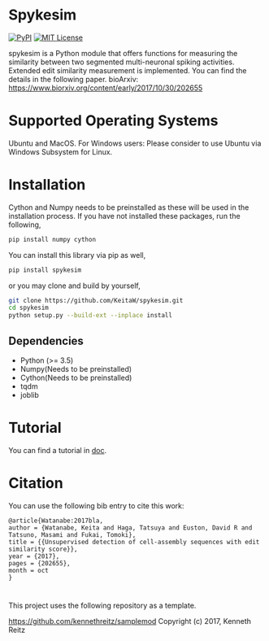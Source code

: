 # Spykesim
[![PyPI](https://img.shields.io/pypi/v/spykesim.svg)](https://pypi.org/project/spykesim/0.1.0/)
[![MIT License](http://img.shields.io/badge/license-MIT-blue.svg?style=flat)](LICENSE)

spykesim is a Python module that offers functions for measuring the similarity between two segmented multi-neuronal spiking activities.
Extended edit similarity measurement is implemented. You can find the details in the following paper.
bioArxiv: https://www.biorxiv.org/content/early/2017/10/30/202655
# Supported Operating Systems
Ubuntu and MacOS. For Windows users: Please consider to use Ubuntu via Windows Subsystem for Linux.

# Installation
Cython and Numpy needs to be preinstalled as these will be used in the installation process.
If you have not installed these packages, run the following,
```bash
pip install numpy cython
```
You can install this library via pip as well,
```bash
pip install spykesim
```
or you may clone and build by yourself,
```bash
git clone https://github.com/KeitaW/spykesim.git
cd spykesim
python setup.py --build-ext --inplace install
```

## Dependencies

- Python (>= 3.5)
- Numpy(Needs to be preinstalled)
- Cython(Needs to be preinstalled)
- tqdm
- joblib

# Tutorial 
You can find a tutorial in [doc](https://github.com/KeitaW/spykesim/blob/master/docs/tutorial.ipynb).

# Citation
You can use the following bib entry to cite this work:
```
@article{Watanabe:2017bla,
author = {Watanabe, Keita and Haga, Tatsuya and Euston, David R and Tatsuno, Masami and Fukai, Tomoki},
title = {{Unsupervised detection of cell-assembly sequences with edit similarity score}},
year = {2017},
pages = {202655},
month = oct
}
```

# 


This project uses the following repository as a template.

https://github.com/kennethreitz/samplemod 
Copyright (c) 2017, Kenneth Reitz
